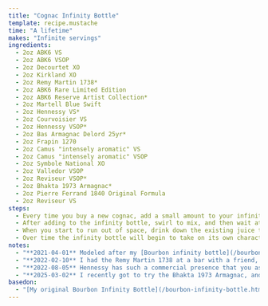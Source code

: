 ```yaml
---
title: "Cognac Infinity Bottle"
template: recipe.mustache
time: "A lifetime"
makes: "Infinite servings"
ingredients:
  - 2oz ABK6 VS
  - 2oz ABK6 VSOP
  - 2oz Decourtet XO
  - 2oz Kirkland XO
  - 2oz Remy Martin 1738*
  - 2oz ABK6 Rare Limited Edition
  - 2oz ABK6 Reserve Artist Collection*
  - 2oz Martell Blue Swift
  - 2oz Hennessy VS*
  - 2oz Courvoisier VS
  - 2oz Hennessy VSOP*
  - 2oz Bas Armagnac Delord 25yr*
  - 2oz Frapin 1270
  - 2oz Camus "intensely aromatic" VS
  - 2oz Camus "intensely aromatic" VSOP
  - 2oz Symbole National XO
  - 2oz Valledor VSOP
  - 2oz Reviseur VSOP*
  - 2oz Bhakta 1973 Armagnac*
  - 2oz Pierre Ferrand 1840 Original Formula
  - 2oz Reviseur VS
steps:
  - Every time you buy a new cognac, add a small amount to your infinity bottle
  - After adding to the infinity bottle, swirl to mix, and then wait at least 12 hours before sampling the result **(to allow the flavors to marry)**
  - When you start to run out of space, drink down the existing juice to make room for more. This will alter the ratios of the constituent bourbon, but in traditional [Solera](https://en.wikipedia.org/wiki/Solera) style, a fraction of each will remain
  - Over time the infinity bottle will begin to take on its own character, which you can guide by the inclusion of cognacs with specific flavor profiles
notes:
  - "**2021-04-01** Modeled after my [Bourbon infinity bottle](/bourbon-infinity-bottle.html), I decided to do the same with Cognac as a way to track what I've tried and what I've liked. Cognacs which I like/ think are a particularly good value are denoted with an asterisk"
  - "**2022-02-10** I had the Remy Martin 1738 at a bar with a friend, and really enjoyed it. It had a richer, almost bourbony character while still retaining its Cognac backbone. Probably my favorite Cognac so far."
  - "**2022-08-05** Hennessy has such a commercial presence that you assume it won't be that good, but I was surprised to find that both their VS and VSOP offerings are some of my favorite so far. In contrast, I wasn't impressed with the Courvoisier, finding it a bit too light and floral for my preference."
  - "**2025-03-02** I recently got to try the Bhakta 1973 Armagnac, and was blown away with how complex and delicious it was. At ~$400 a bottle, it definitely won't be in the regular rotation, but it was great to try, and now there will forever be a little bit in my infinity bottle."
basedon:
  - "[My original Bourbon Infinity Bottle](/bourbon-infinity-bottle.html)"
---
```

